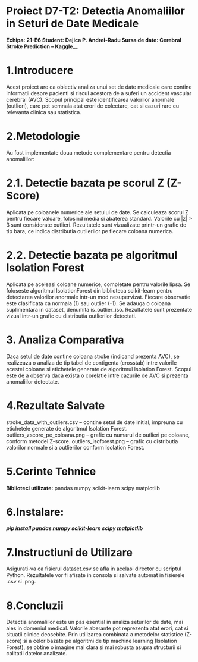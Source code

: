 # Proiect D7-T2: Detectia Anomaliilor in Seturi de Date Medicale

**Echipa: 21-E6
Student: Dejica P. Andrei-Radu
Sursa de date: Cerebral Stroke Prediction – Kaggle**__

# 1.Introducere
Acest proiect are ca obiectiv analiza unui set de date medicale care contine informatii despre pacienti si riscul acestora de a suferi un accident vascular cerebral (AVC). Scopul principal este identificarea valorilor anormale (outlieri), care pot semnala atat erori de colectare, cat si cazuri rare cu relevanta clinica sau statistica.

# 2.Metodologie
Au fost implementate doua metode complementare pentru detectia anomaliilor:

# 2.1. Detectie bazata pe scorul Z (Z-Score)
Aplicata pe coloanele numerice ale setului de date.
Se calculeaza scorul Z pentru fiecare valoare, folosind media si abaterea standard.
Valorile cu |z| > 3 sunt considerate outlieri.
Rezultatele sunt vizualizate printr-un grafic de tip bara, ce indica distributia outlierilor pe fiecare coloana numerica.

# 2.2. Detectie bazata pe algoritmul Isolation Forest
Aplicata pe aceleasi coloane numerice, completate pentru valorile lipsa.
Se foloseste algoritmul IsolationForest din biblioteca scikit-learn pentru detectarea valorilor anormale intr-un mod nesupervizat.
Fiecare observatie este clasificata ca normala (1) sau outlier (-1).
Se adauga o coloana suplimentara in dataset, denumita is_outlier_iso.
Rezultatele sunt prezentate vizual intr-un grafic cu distributia outlierilor detectati.

# 3. Analiza Comparativa
Daca setul de date contine coloana stroke (indicand prezenta AVC), se realizeaza o analiza de tip tabel de contigenta (crosstab) intre valorile acestei coloane si etichetele generate de algoritmul Isolation Forest. Scopul este de a observa daca exista o corelatie intre cazurile de AVC si prezenta anomaliilor detectate.

# 4.Rezultate Salvate
stroke_data_with_outliers.csv – contine setul de date initial, impreuna cu etichetele generate de algoritmul Isolation Forest.
outliers_zscore_pe_coloana.png – grafic cu numarul de outlieri pe coloane, conform metodei Z-score.
outliers_isoforest.png – grafic cu distributia valorilor normale si a outlierilor conform Isolation Forest.

# 5.Cerinte Tehnice
**Biblioteci utilizate:**
pandas
numpy
scikit-learn
scipy
matplotlib

# 6.Instalare:
**_pip install pandas numpy scikit-learn scipy matplotlib_**

# 7.Instructiuni de Utilizare
Asigurati-va ca fisierul dataset.csv se afla in acelasi director cu scriptul Python.
Rezultatele vor fi afisate in consola si salvate automat in fisierele .csv si .png.

# 8.Concluzii
Detectia anomaliilor este un pas esential in analiza seturilor de date, mai ales in domeniul medical. Valorile aberante pot reprezenta atat erori, cat si situatii clinice deosebite. Prin utilizarea combinata a metodelor statistice (Z-score) si a celor bazate pe algoritmi de tip machine learning (Isolation Forest), se obtine o imagine mai clara si mai robusta asupra structurii si calitatii datelor analizate.
